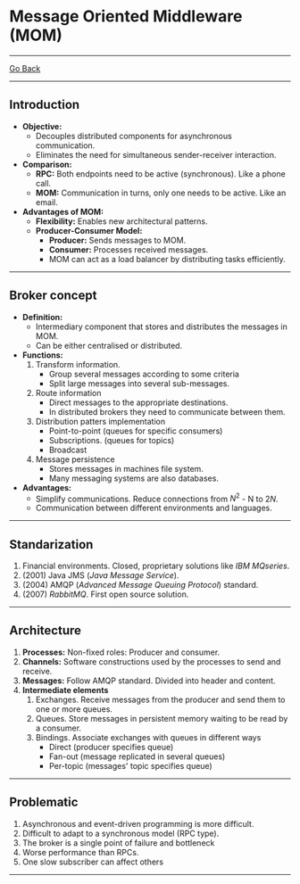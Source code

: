 # Message Oriented Middleware (MOM)
---
[Go Back](UNIOVI/3S2_DistSys/README.md)

---
## Introduction
- **Objective:**
    - Decouples distributed components for asynchronous communication.
    - Eliminates the need for simultaneous sender-receiver interaction.
- **Comparison:**
    - **RPC:** Both endpoints need to be active (synchronous). Like a phone call.
    - **MOM:** Communication in turns, only one needs to be active. Like an email.
- **Advantages of MOM:**
    - **Flexibility:** Enables new architectural patterns.
    - **Producer-Consumer Model:**
        - **Producer:** Sends messages to MOM.
        - **Consumer:** Processes received messages.
        - MOM can act as a load balancer by distributing tasks efficiently.
---
## Broker concept
- **Definition:**
	- Intermediary component that stores and distributes the messages in MOM.
	- Can be either centralised or distributed.
- **Functions:**
	1. Transform information.
		- Group several messages according to some criteria
		- Split large messages into several sub-messages.
	2. Route information
		- Direct messages to the appropriate destinations.
		- In distributed brokers they need to communicate between them.
	3. Distribution patters implementation
		- Point-to-point (queues for specific consumers)
		- Subscriptions. (queues for topics)
		- Broadcast
	4. Message persistence
		- Stores messages in machines file system.
		- Many messaging systems are also databases.
- **Advantages:**
	- Simplify communications. Reduce connections from $N^2$ - N to $2N$.
	- Communication between different environments and languages.
---
## Standarization
1. Financial environments. Closed, proprietary solutions like *IBM MQseries*.
2. (2001) Java JMS (_Java Message Service_).
3. (2004) AMQP (_Advanced Message Queuing Protocol_) standard.
4. (2007) *RabbitMQ*. First open source solution.
---
## Architecture
1. **Processes:** Non-fixed roles: Producer and consumer.
2. **Channels:** Software constructions used by the processes to send and receive.
3. **Messages:** Follow  AMQP standard. Divided into header and content.
4. **Intermediate elements**
	1. Exchanges. Receive messages from the producer and send them to one or more queues.
	2. Queues. Store messages in persistent memory waiting to be read by a consumer.
	3. Bindings. Associate exchanges with queues in different ways
		- Direct (producer specifies queue)
		- Fan-out (message replicated in several queues)
		- Per-topic (messages' topic specifies queue)
---
## Problematic
1. Asynchronous and event-driven programming is more difficult.
2. Difficult to adapt to a synchronous model (RPC type).
3. The broker is a single point of failure and bottleneck
4. Worse performance than RPCs.
5. One slow subscriber can affect others
---